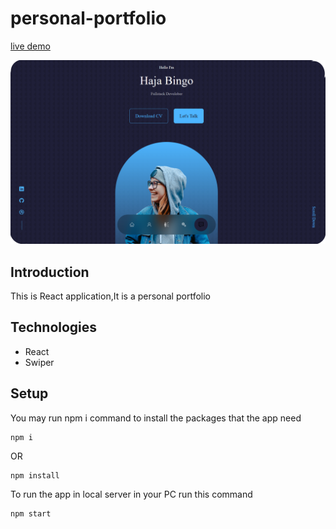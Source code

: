 # personal-portfolio
[live demo](https://hind-hisham.github.io/personal-portfolio)

![screenshot](https://github.com/hind-hisham/personal-portfolio/blob/main/pp-screenshot.png)

## Introduction
This is React application,It is a personal portfolio

## Technologies
* React
* Swiper

## Setup
You may run npm i command to install the packages that the app need
```
npm i
```
OR
```
npm install
```
To run the app in local server in your PC run this command
```
npm start
```

